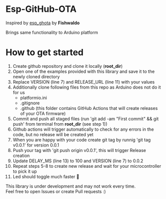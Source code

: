 # Esp-GitHub-OTA

Inspired by [esp_ghota](https://github.com/Fishwaldo/esp_ghota) by **Fishwaldo**

Brings same functionality to Arduino platform


# How to get started
1. Create github repository and clone it locally (**root_dir**)
2. Open one of the examples provided with this library and save it to the newly cloned directory
3. Replace VERSION (line 7) and RELEASE_URL (line 11) with your values
4. Additionally clone following files from this repo as Arduino does not do it for us
    * platformio.ini
    * .gitignore
    * .github (this folder contains GitHub Actions that will create releases of your OTA firmware)
5. Commit and push all staged files (run 'git add -am "First commit" && git push' from terminal from **root_dir** (see step 1))
6. Github actions will trigger automatically to check for any errors in the code, but no release will be created yet
7. When you are happy with your code create git tag by runnig 'git tag v0.0.1' for version 0.0.1
8. Push your tag with 'git push origin v0.0.1', this will trigger Release creation
9. Update DELAY_MS (line 13) to 100 and VERSION (line 7) to 0.0.2
10. Repeat steps 5-8 to create new release and wait for your microcontroller to pick it up
11. Led should toggle much faster 🚨

This library is under development and may not work every time. <br />
Feel free to open Issues or create Pull requests :) 
